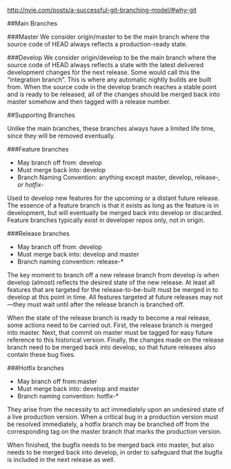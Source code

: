 http://nvie.com/posts/a-successful-git-branching-model/#why-git

##Main Branches

###Master
We consider origin/master to be the main branch where the source code of HEAD always reflects a production-ready state.

###Develop
We consider origin/develop to be the main branch where the source code of HEAD always reflects a state with the latest delivered development changes for the next release. Some would call this the “integration branch”. This is where any automatic nightly builds are built from.  When the source code in the develop branch reaches a stable point and is ready to be released, all of the changes should be merged back into master somehow and then tagged with a release number.

##Supporting Branches

Unlike the main branches, these branches always have a limited life time, since they will be removed eventually.

###Feature branches
- May branch off from: develop
- Must merge back into: develop
- Branch Naming Convention: anything except master, develop, release-*, or hotfix-*

Used to develop new features for the upcoming or a distant future release.  The essence of a feature branch is that it exists as long as the feature is in development, but will eventually be merged back into develop or discarded.  Feature branches typically exist in developer repos only, not in origin.

###Release branches
- May branch off from: develop
- Must merge back into: develop and master
- Branch naming convention: release-*

The key moment to branch off a new release branch from develop is when develop (almost) reflects the desired state of the new release. At least all features that are targeted for the release-to-be-built must be merged in to develop at this point in time. All features targeted at future releases may not—they must wait until after the release branch is branched off.

When the state of the release branch is ready to become a real release, some actions need to be carried out. First, the release branch is merged into master.  Next, that commit on master must be tagged for easy future reference to this historical version. Finally, the changes made on the release branch need to be merged back into develop, so that future releases also contain these bug fixes.

###Hotfix branches
- May branch off from:master
- Must merge back into: develop and master
- Branch naming convention: hotfix-*

They arise from the necessity to act immediately upon an undesired state of a live production version. When a critical bug in a production version must be resolved immediately, a hotfix branch may be branched off from the corresponding tag on the master branch that marks the production version.

When finished, the bugfix needs to be merged back into master, but also needs to be merged back into develop, in order to safeguard that the bugfix is included in the next release as well.
